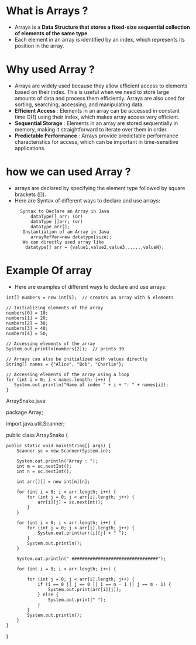 # What is Arrays ?
- Arrays is a **Data Structure that stores a fixed-size sequential collection of elements of the same type**.
- Each element in an array is identified by an index, which represents its position in the array.
# Why used Array ?
- Arrays are widely used because they allow efficient access to elements based on their index.
  This is useful when we need to store large amounts of data and process them efficiently. Arrays are also used for sorting, searching, accessing, and manipulating data.
- **Efficient Access** : Elements in an array can be accessed in constant time O(1) using their index, which makes array access very efficient.
- **Sequential Storage** : Elements in an array are stored sequentially in memory, making it straightforward to iterate over them in order.
- **Predictable Performance** : Arrays provide predictable performance characteristics for access, which can be important in time-sensitive applications.
# how we can used Array ?
- arrays are declared by specifying the element type followed by square brackets ([]).
- Here are Syntax of different ways to declare and use arrays:
  ```
    Syntax to Declare an Array in Java
        dataType[] arr; (or)  
        dataType []arr; (or)  
        dataType arr[];  
     Instantiation of an Array in Java
        arrayRefVar=new datatype[size];
     We can directly used array like
      datatype[] arr = {value1,value2,value3,.....,valueN};
  ```
# Example Of array
- Here are examples of different ways to declare and use arrays:

 ``` // Declaring an array of integers
int[] numbers = new int[5];  // creates an array with 5 elements

// Initializing elements of the array
numbers[0] = 10;
numbers[1] = 20;
numbers[2] = 30;
numbers[3] = 40;
numbers[4] = 50;

// Accessing elements of the array
System.out.println(numbers[2]);  // prints 30

// Arrays can also be initialized with values directly
String[] names = {"Alice", "Bob", "Charlie"};

// Accessing elements of the array using a loop
for (int i = 0; i < names.length; i++) {
    System.out.println("Name at index " + i + ": " + names[i]);
}
```
 


ArraySnake.java

package Array;

import java.util.Scanner;

public class ArraySnake {

    public static void main(String[] args) {
        Scanner sc = new Scanner(System.in);

        System.out.println("Array : ");
        int m = sc.nextInt();
        int n = sc.nextInt();

        int arr[][] = new int[m][n];

        for (int i = 0; i < arr.length; i++) {
            for (int j = 0; j < arr[i].length; j++) {
                arr[i][j] = sc.nextInt();
            }
        }

        for (int i = 0; i < arr.length; i++) {
            for (int j = 0; j < arr[i].length; j++) {
                System.out.print(arr[i][j] + " ");
            }
            System.out.println();
        }

        System.out.println(" #################################");

        for (int i = 0; i < arr.length; i++) {

            for (int j = 0; j < arr[i].length; j++) {
                if (i == 0 || j == 0 || i == n - 1 || j == m - 1) {
                    System.out.print(arr[i][j]);
                } else {
                    System.out.print(" ");
                }
            }
            System.out.println();
        }
    }
}




    
